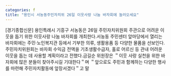 ```yaml
---
categories: f
title: "용인시 서농동주민자치위 26일 이웃사랑 나눔 바자회에 놀러오세요"
---
```

[경기종합신문] 용인특례시 기흥구 서농동은 26일 주민자치위원회 주관으로 어려운 이웃을 돕기 위한 이웃사랑 나눔 바자회를 개최한다.서농동 주민센터 앞마당에서 열리는 바자회에는 주민·노인복지관 등에서 기부한 의류, 생활용품 등 다양한 물품을 선보인다.주민자치위원회는 바자회 수익금 전액을 기초생활수급자, 홀로 어르신 등 관내 어려운 이웃을 돕는 데 사용할 계획이라고 전했다.금길순 위원장은 ＂이웃 사랑 실천을 위한 바자회에 많은 분들이 찾아주시길 기대한다＂며 ＂앞으로도 주민과 함께하는 다양한 행사를 마련해 주민자치활동에 앞장서겠다＂고 말